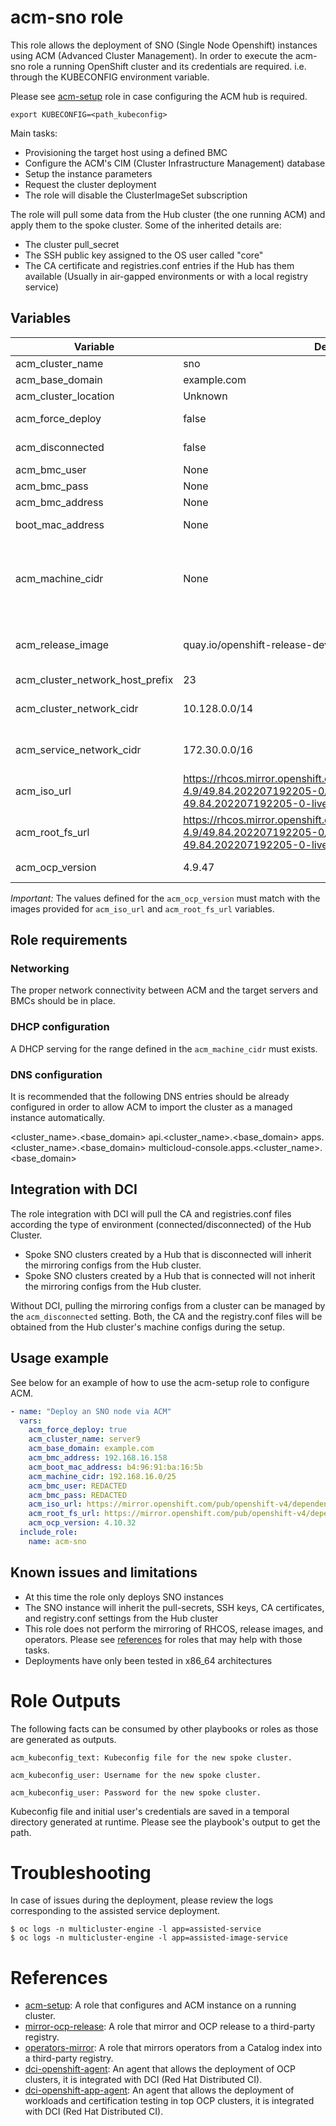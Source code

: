 # acm-sno role

This role allows the deployment of SNO (Single Node Openshift) instances using ACM (Advanced Cluster Management). In order to execute the acm-sno role a running OpenShift cluster and its credentials are required. i.e. through the KUBECONFIG environment variable.

Please see [acm-setup](../acm-setup/README.md) role in case configuring the ACM hub is required.

```shell
export KUBECONFIG=<path_kubeconfig>
```

Main tasks:
- Provisioning the target host using a defined BMC
- Configure the ACM's CIM (Cluster Infrastructure Management) database
- Setup the instance parameters
- Request the cluster deployment
- The role will disable the ClusterImageSet subscription

The role will pull some data from the Hub cluster (the one running ACM) and apply them to the spoke cluster. Some of the inherited details are:
- The cluster pull_secret
- The SSH public key assigned to the OS user called "core"
- The CA certificate and registries.conf entries if the Hub has them available (Usually in air-gapped environments or with a local registry service)

## Variables

| Variable                               | Default                       | Required    | Description                                   |
| -------------------------------------- | ----------------------------- | ----------- | ----------------------------------------------|
| acm_cluster_name                       | sno                           | No          | Name of the spoke cluster                     |
| acm_base_domain                        | example.com                   | No          | DNS domain for the SNO instance|
| acm_cluster_location                   | Unknown                       | No          | SNO server location|
| acm_force_deploy                       | false                         | No          | Force the removal of the instance if already exists |
| acm_disconnected                       | false                         | No          | If set to `true` the registry.conf and CA from the hub are inherited to the new instance |
| acm_bmc_user                           | None                          | Yes         | Username for the BMC|
| acm_bmc_pass                           | None                          | Yes         | Password for the BMC|
| acm_bmc_address                        | None                          | Yes         | IP address of the target BMC                  |
| boot_mac_address                       | None                          | Yes         | MAC Address of the interface to be used to bootstrap the node |
| acm_machine_cidr                       | None                          | Yes         |  	A block of IPv4 or IPv6 addresses in CIDR notation used for the target bare-metal host external communication. Also used to determine the API and Ingress VIP addresses when provisioning DU single-node clusters.|
| acm_release_image                       | quay.io/openshift-release-dev/ocp-release:4.9.47-x86_64| No        |The specific release image to deploy. The release image can be provided using a SHA but it must match with the version specified for the RHCOS images|
| acm_cluster_network_host_prefix         | 23                           | No          | Network prefix for cluster nodes|
| acm_cluster_network_cidr                | 10.128.0.0/14                 | No          | A block of IPv4 or IPv6 addresses in CIDR notation used for communication among cluster nodes|
| acm_service_network_cidr                | 172.30.0.0/16                 | NO          | A block of IPv4 or IPv6 addresses in CIDR notation used for cluster services internal communication|
| acm_iso_url                            | https://rhcos.mirror.openshift.com/art/storage/releases/rhcos-4.9/49.84.202207192205-0/x86_64/rhcos-49.84.202207192205-0-live.x86_64.iso"                                 | No         | ISO boot Image. See: https://mirror.openshift.com/pub/openshift-v4/dependencies/rhcos/ |
| acm_root_fs_url                        | https://rhcos.mirror.openshift.com/art/storage/releases/rhcos-4.9/49.84.202207192205-0/x86_64/rhcos-49.84.202207192205-0-live-rootfs.x86_64.img                         | No                            | Root FS image. See https://mirror.openshift.com/pub/openshift-v4/dependencies/rhcos/|
| acm_ocp_version                        | 4.9.47             | No             | Full OCP version to install on the spoke cluster. <major>.<minor>.<patch> |

*Important:* The values defined for the `acm_ocp_version` must match with the images provided for `acm_iso_url` and `acm_root_fs_url` variables.

## Role requirements

### Networking

The proper network connectivity between ACM and the target servers and BMCs should be in place.

### DHCP configuration

A DHCP serving for the range defined in the `acm_machine_cidr` must exists.

### DNS configuration

It is recommended that the following DNS entries should be already configured in order to allow ACM to import the cluster as a managed instance automatically.

<cluster_name>.<base_domain>
api.<cluster_name>.<base_domain>
apps.<cluster_name>.<base_domain>
multicloud-console.apps.<cluster_name>.<base_domain>

## Integration with DCI

The role integration with DCI will pull the CA and registries.conf files according the type of environment (connected/disconnected) of the Hub Cluster.

- Spoke SNO clusters created by a Hub that is disconnected will inherit the mirroring configs from the Hub cluster.
- Spoke SNO clusters created by a Hub that is connected will not inherit the mirroring configs from the Hub cluster.

Without DCI, pulling the mirroring configs from a cluster can be managed by the `acm_disconnected` setting. Both, the CA and the registry.conf files will be obtained from the Hub cluster's machine configs during the setup.

## Usage example

See below for an example of how to use the acm-setup role to configure ACM.

```yaml
- name: "Deploy an SNO node via ACM"
  vars:
    acm_force_deploy: true
    acm_cluster_name: server9
    acm_base_domain: example.com
    acm_bmc_address: 192.168.16.158
    acm_boot_mac_address: b4:96:91:ba:16:5b
    acm_machine_cidr: 192.168.16.0/25
    acm_bmc_user: REDACTED
    acm_bmc_pass: REDACTED
    acm_iso_url: https://mirror.openshift.com/pub/openshift-v4/dependencies/rhcos/4.10/latest/rhcos-4.10.16-x86_64-live.x86_64.iso
    acm_root_fs_url: https://mirror.openshift.com/pub/openshift-v4/dependencies/rhcos/4.10/latest/rhcos-installer-rootfs.x86_64.img
    acm_ocp_version: 4.10.32
  include_role:
    name: acm-sno
```

## Known issues and limitations

* At this time the role only deploys SNO instances
* The SNO instance will inherit the pull-secrets, SSH keys, CA certificates, and registry.conf settings from the Hub cluster
* This role does not perform the mirroring of RHCOS, release images, and operators. Please see [references](#references) for roles that may help with those tasks.
* Deployments have only been tested in x86_64 architectures

# Role Outputs

The following facts can be consumed by other playbooks or roles as those are generated as outputs.

```
acm_kubeconfig_text: Kubeconfig file for the new spoke cluster.

acm_kubeconfig_user: Username for the new spoke cluster.

acm_kubeconfig_user: Password for the new spoke cluster.
```

Kubeconfig file and initial user's credentials are saved in a temporal directory generated at runtime. Please see the playbook's output to get the path.

# Troubleshooting

In case of issues during the deployment, please review the logs corresponding to the assisted service deployment.

```
$ oc logs -n multicluster-engine -l app=assisted-service
$ oc logs -n multicluster-engine -l app=assisted-image-service
```

# References

* [acm-setup](../acm-setup/README.md): A role that configures and ACM instance on a running cluster.
* [mirror-ocp-release](../mirror-ocp-release/): A role that mirror and OCP release to a third-party registry.
* [operators-mirror](../operators-mirror/): A role that mirrors operators from a Catalog index into a third-party registry.
* [dci-openshift-agent](https://github.com/redhat-cip/dci-openshift-agent/): An agent that allows the deployment of OCP clusters, it is integrated with DCI (Red Hat Distributed CI).
* [dci-openshift-app-agent](https://github.com/redhat-cip/dci-openshift-app-agent/): An agent that allows the deployment of workloads and certification testing in top OCP clusters, it is integrated with DCI (Red Hat Distributed CI).
